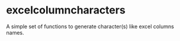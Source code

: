 # excelcolumncharacters
A simple set of functions to generate character(s) like excel columns names.
